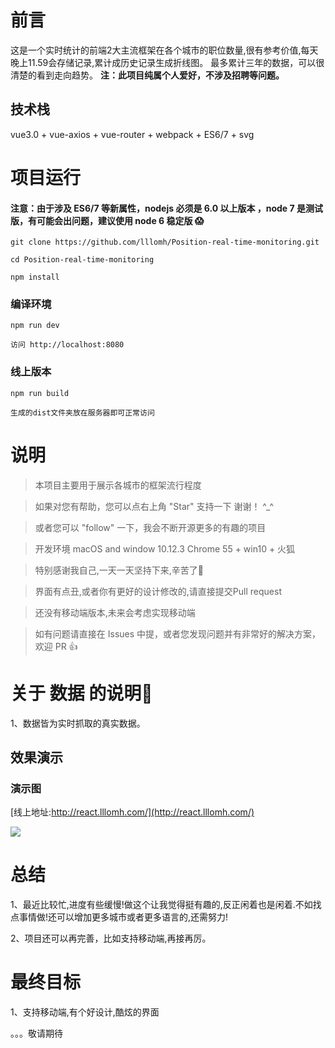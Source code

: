 # 前言

 这是一个实时统计的前端2大主流框架在各个城市的职位数量,很有参考价值,每天晚上11.59会存储记录,累计成历史记录生成折线图。
 最多累计三年的数据，可以很清楚的看到走向趋势。
__注：此项目纯属个人爱好，不涉及招聘等问题。__





## 技术栈
vue3.0  + vue-axios + vue-router + webpack + ES6/7 + svg



# 项目运行

#### 注意：由于涉及 ES6/7 等新属性，nodejs 必须是 6.0 以上版本 ，node 7 是测试版，有可能会出问题，建议使用 node 6 稳定版 😱

```
git clone https://github.com/lllomh/Position-real-time-monitoring.git

cd Position-real-time-monitoring

npm install

```

### 编译环境
```
npm run dev

访问 http://localhost:8080
```


### 线上版本
```
npm run build

生成的dist文件夹放在服务器即可正常访问
```




# 说明

>  本项目主要用于展示各城市的框架流行程度

>  如果对您有帮助，您可以点右上角 "Star" 支持一下 谢谢！ ^_^

>  或者您可以 "follow" 一下，我会不断开源更多的有趣的项目

>  开发环境 macOS and window 10.12.3  Chrome 55 + win10 + 火狐

>  特别感谢我自己,一天一天坚持下来,辛苦了🌹

>  界面有点丑,或者你有更好的设计修改的,请直接提交Pull request

>  还没有移动端版本,未来会考虑实现移动端

>  如有问题请直接在 Issues 中提，或者您发现问题并有非常好的解决方案，欢迎 PR 👍



# 关于 数据 的说明🤔

1、数据皆为实时抓取的真实数据。


## 效果演示
   
### 演示图

[线上地址:http://react.lllomh.com/](http://react.lllomh.com/)

![](https://img-blog.csdnimg.cn/20200525134921155.png?x-oss-process=image/watermark,type_ZmFuZ3poZW5naGVpdGk,shadow_10,text_aHR0cHM6Ly9ibG9nLmNzZG4ubmV0L2xsbG9taA==,size_16,color_FFFFFF,t_70)





# 总结


1、最近比较忙,进度有些缓慢!做这个让我觉得挺有趣的,反正闲着也是闲着.不如找点事情做!还可以增加更多城市或者更多语言的,还需努力!

2、项目还可以再完善，比如支持移动端,再接再厉。


# 最终目标

1、支持移动端,有个好设计,酷炫的界面

。。。敬请期待




